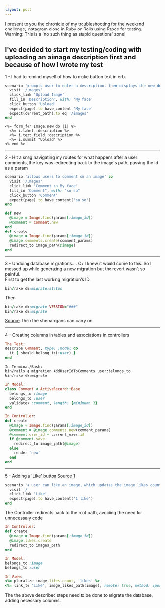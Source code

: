 ```yaml
---
layout: post
---
```

I present to you the chronicle of my troubleshooting for the weekend challenge, Instagram clone in Ruby on Rails using Rspec for testing.  Warning: This is a 'no such thing as stupid questions' zone!

<!--more-->

I've decided to start my testing/coding with uploading an aimage description first and because of how I wrote my test   
----------

1 - I had to remind myself of how to make button text in erb.

```ruby
scenario 'prompts user to enter a description, then displays the new description' do
  visit '/images'
  click_link 'Upload Image'
  fill_in 'Description', with: 'My face'
  click_button 'Upload'
  expect(page).to have_content 'My face'
  expect(current_path).to eq '/images'
end
```  
```
<%= form_for Image.new do |i| %>
  <%= i.label :description %>
  <%= i.text_field :description %>
  <%= i.submit "Upload" %>
<% end %>
```

----------

2 - Hit a snag navigating my routes for what happens after a user comments, the key was redirecting back to the image's path, passing the id as a param

```ruby
scenario 'allows users to comment on an image' do
  visit '/images'
  click_link 'Comment on My face'
  fill_in "Comment", with: "so so"
  click_button 'Comment'
  expect(page).to have_content('so so')
end
```

```ruby
def new
  @image = Image.find(params[:image_id])
  @comment = Comment.new
end
def create
  @image = Image.find(params[:image_id])
  @image.comments.create(comment_params)
  redirect_to image_path(@image)
end
```

----------

3 - Undoing database migrations.... Ok I knew it would come to this.  So I messed up while generating a new migration but the revert wasn't so painful.  
First to get the last working migration's ID.

```ruby
bin/rake db:migrate:status
```

Then

```ruby
bin/rake db:migrate VERSION="###"
bin/rake db:migrate
```

[Source](http://stackoverflow.com/questions/3872586/how-to-delete-migration-files-in-rails-3) Then the shenanigans can carry on.

----------

4 - Creating columns in tables and associations in controllers

```ruby
The Test:
describe Comment, type: :model do
  it { should belong_to(:user) }
end
```

```sh
In Terminal/Bash:
bin/rails g migration AddUserIdToComments user:belongs_to
bin/rake db:migrate
```

```ruby
In Model:
class Comment < ActiveRecord::Base
  belongs_to :image
  belongs_to :user
  validates :comment, length: {minimum: 3}
end
```

```ruby
In Controller:
def create
  @image = Image.find(params[:image_id])
  @comment = @image.comments.new(comment_params)
  @comment.user_id = current_user.id
  if @comment.save
    redirect_to image_path(@image)
  else
    render 'new'
  end
end
```

-------------

5 - Adding a 'Like' button  [Source 1](http://stackoverflow.com/questions/18586386/rails-ajax-for-like-button-and-updating-like-count)

```ruby
scenario 'a user can like an image, which updates the image likes count' do
  visit '/'
  click_link 'Like'
  expect(page).to have_content('1 like')
end
```

The Controller redirects back to the root path, avoiding the need for unnecessary code

```ruby
In Controller:
def create
  @image = Image.find(params[:image_id])
  @image.likes.create
  redirect_to images_path
end
```

```ruby
In Model:
belongs_to :image
belongs_to :user
```

```ruby
In View:
<%= pluralize image.likes.count, 'likes' %>
<%= link_to "Like", image_likes_path(image), remote: true, method: :post %>
```

The the above described steps need to be done to migrate the database, adding necessary columns.
